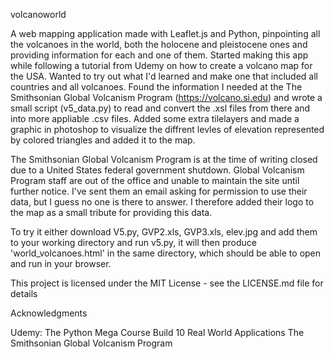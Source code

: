 volcanoworld

A web mapping application made with Leaflet.js and Python, pinpointing all the volcanoes in the world, both the holocene and pleistocene ones and providing information for each and one of them. Started making this app while following a tutorial from Udemy on how to create a volcano map for the USA. Wanted to try out what I'd learned and make one that included all countries and all volcanoes. Found the information I needed at the The Smithsonian Global Volcanism Program (https://volcano.si.edu) and wrote a small script (v5_data.py) to read and convert the .xsl files from there and into more appliable .csv files.
Added some extra tilelayers and made a graphic in photoshop to visualize the diffrent levles of elevation represented by colored triangles and added it to the map.

The Smithsonian Global Volcanism Program is at the time of writing closed due to a United States federal government shutdown. Global Volcanism Program staff are out of the office and unable to maintain the site until further notice. I've sent them an email asking for permission to use their data, but I guess no one is there to answer. I therefore added their logo to the map as a small tribute for providing this data.


To try it either download V5.py, GVP2.xls, GVP3.xls, elev.jpg and add them to your working directory and run v5.py, it will then produce 'world_volcanoes.html' in the same directory, which should be able to open and run in your browser.


This project is licensed under the MIT License - see the LICENSE.md file for details

Acknowledgments

Udemy: The Python Mega Course Build 10 Real World Applications
The Smithsonian Global Volcanism Program
